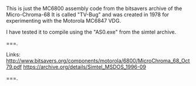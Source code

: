This is just the MC6800 assembly code from
the bitsavers archive of the Micro-Chroma-68
It is called "TV-Bug" and was created in 1978
for experimenting with the Motorola MC6847 VDG.

I have tested it to compile using the "AS0.exe"
from the simtel archive.

===.

Links:
http://www.bitsavers.org/components/motorola/6800/MicroChroma_68_Oct79.pdf
https://archive.org/details/Simtel_MSDOS_1996-09

===.
